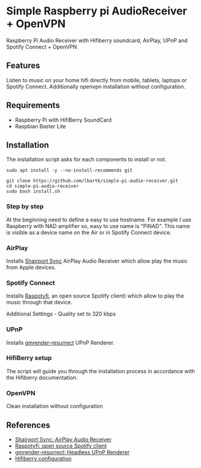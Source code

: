# Simple Raspberry pi AudioReceiver + OpenVPN

Raspberry Pi Audio Receiver with Hifiberry soundcard, AirPlay, UPnP and Spotify Connect + OpenVPN

## Features

Listen to music on your home hifi directly from mobile, tablets, laptops or Spotify Connect.
Additionally openvpn installation without configuration. 

## Requirements

- Raspberry Pi with HifiBerry SoundCard
- Raspbian Baster Lite

## Installation
The installation script asks for each components to install or not.

    sudo apt install -y --no-install-recommends git

    git clone https://github.com/lbartk/simple-pi-audio-receiver.git
    cd simple-pi-audio-receiver
    sudo bash install.sh

### Step by step

At the beginning need to define a easy to use hostname. 
For example I use Raspberry with NAD amplifier so, easy to use name is "PiNAD". This name is visible as a device name on the Air or in Spotify Connect device.

### AirPlay

Installs [Shairport Sync](https://github.com/mikebrady/shairport-sync) AirPlay Audio Receiver which allow play the music from Apple devices.

### Spotify Connect

Installs [Raspotyfi](https://github.com/dtcooper/raspotify), an open source Spotify client) which allow to play the music through that device.

Additional Settings - Quality set to 320 kbps

### UPnP

Installs [gmrender-resurrect](http://github.com/hzeller/gmrender-resurrect) UPnP Renderer.

### HifiBerry setup

The script will guide you through the installation process in accordance with the Hifiberry documentation.

### OpenVPN

Clean installation without configuration

## References

- [Shairport Sync: AirPlay Audio Receiver](https://github.com/mikebrady/shairport-sync)
- [Raspotyfi: open source Spotify client](https://github.com/dtcooper/raspotify)
- [gmrender-resurrect: Headless UPnP Renderer](http://github.com/hzeller/gmrender-resurrect)
- [Hifiberry configuration](https://www.hifiberry.com/build/documentation/configuring-linux-3-18-x/)
